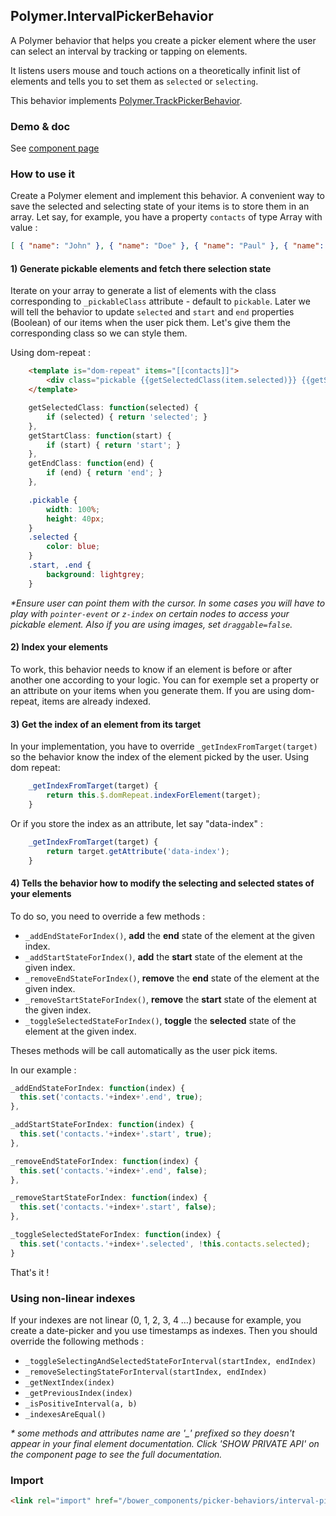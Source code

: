 ## Polymer.IntervalPickerBehavior

A Polymer behavior that helps you create a picker element where the user can select an interval by tracking or tapping on elements.

It listens users mouse and touch actions on a theoretically infinit list of elements and tells you to set them as `selected` or `selecting`.

This behavior implements [Polymer.TrackPickerBehavior](/track-picker-behavior).

### Demo & doc

See [component page](http://zecat.github.io/picker-behaviors/components/picker-behaviors/#Polymer.IntervalPickerBehavior)

### How to use it

Create a Polymer element and implement this behavior. A convenient way to save the selected and selecting state of your items is to store them in an array.
Let say, for example, you have a property `contacts` of type Array with value :
```json
[ { "name": "John" }, { "name": "Doe" }, { "name": "Paul" }, { "name": "Peter" } ]
```

#### 1) Generate pickable elements and fetch there selection state
Iterate on your array to generate a list of elements with the class corresponding to `_pickableClass` attribute - default to `pickable`.
Later we will tell the behavior to update `selected` and `start` and `end` properties (Boolean) of our items when the user pick them. Let's give them the corresponding class so we can style them.

Using dom-repeat :
```html
    <template is="dom-repeat" items="[[contacts]]">
        <div class="pickable {{getSelectedClass(item.selected)}} {{getStartClass(item.start)}} {{getEndClass(item.end)}}">[[item.name]]</div>
    </template>
```
```js
    getSelectedClass: function(selected) {
        if (selected) { return 'selected'; }
    },
    getStartClass: function(start) {
        if (start) { return 'start'; }
    },
    getEndClass: function(end) {
        if (end) { return 'end'; }
    },
```
```css
    .pickable {
        width: 100%;
        height: 40px;
    }
    .selected {
        color: blue;
    }
    .start, .end {
        background: lightgrey;
    }
```

*\*Ensure user can point them with the cursor. In some cases you will have to play with `pointer-event` or `z-index` on certain nodes to access your pickable element. Also if you are using images, set `draggable=false`.*

#### 2) Index your elements
To work, this behavior needs to know if an element is before or after another one according to your logic. You can for exemple set a property or an attribute on your items when you generate them. If you are using dom-repeat, items are already indexed.

#### 3) Get the index of an element from its target
In your implementation, you have to override `_getIndexFromTarget(target)` so the behavior know the index of the element picked by the user.
Using dom repeat:
```js
    _getIndexFromTarget(target) {
        return this.$.domRepeat.indexForElement(target);
    }
```
Or if you store the index as an attribute, let say "data-index" :
```js
    _getIndexFromTarget(target) {
        return target.getAttribute('data-index');
    }
```

#### 4) Tells the behavior how to modify the selecting and selected states of your elements
To do so, you need to override a few methods :
- `_addEndStateForIndex()`, **add** the **end** state of the element at the given index.
- `_addStartStateForIndex()`, **add** the **start** state of the element at the given index.
- `_removeEndStateForIndex()`, **remove** the **end** state of the element at the given index.
- `_removeStartStateForIndex()`, **remove** the **start** state of the element at the given index.
- `_toggleSelectedStateForIndex()`, **toggle** the **selected** state of the element at the given index.

 Theses methods will be call automatically as the user pick items.

 In our example :

```js
_addEndStateForIndex: function(index) {
  this.set('contacts.'+index+'.end', true);
},

_addStartStateForIndex: function(index) {
  this.set('contacts.'+index+'.start', true);
},

_removeEndStateForIndex: function(index) {
  this.set('contacts.'+index+'.end', false);
},

_removeStartStateForIndex: function(index) {
  this.set('contacts.'+index+'.start', false);
},

_toggleSelectedStateForIndex: function(index) {
  this.set('contacts.'+index+'.selected', !this.contacts.selected);
}
```

That's it !

### Using non-linear indexes

If your indexes are not linear (0, 1, 2, 3, 4 …) because for example, you create a date-picker and you use timestamps as indexes. Then you should override the following methods :

- `_toggleSelectingAndSelectedStateForInterval(startIndex, endIndex)`
- `_removeSelectingStateForInterval(startIndex, endIndex)`
- `_getNextIndex(index)`
- `_getPreviousIndex(index)`
- `_isPositiveInterval(a, b)`
- `_indexesAreEqual()`

*\* some methods and attributes name are '_' prefixed so they doesn't appear in your final element documentation. Click 'SHOW PRIVATE API' on the component page to see the full documentation.*


### Import

```html
<link rel="import" href="/bower_components/picker-behaviors/interval-picker-behavior/interval-picker-behavior.html">
```

